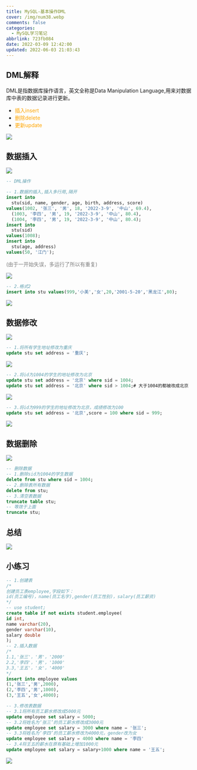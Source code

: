 ```yaml
---
title: MySQL-基本操作DML
cover: /img/num38.webp
comments: false
categories:
  - MySQL学习笔记
abbrlink: 723fb084
date: 2022-03-09 12:42:00
updated: 2022-06-03 21:03:43
---
```

## DML解释

DML是指数据库操作语言，英文全称是Data Manipulation Language,用来对数据库中表的数据记录进行更新。

- <font color='orange'>插入insert</font>
- <font color='orange'>删除delete</font>
- <font color='orange'>更新update</font>

![](https://image-1309791158.cos.ap-guangzhou.myqcloud.com/%E5%85%B6%E4%BB%96%2Fb2Rly8.png)

## 数据插入

![](https://image-1309791158.cos.ap-guangzhou.myqcloud.com/%E5%85%B6%E4%BB%96%2FbRQATs.png)


 
```sql
-- DML操作

-- 1.数据的插入,插入多行用,隔开
insert into
  stu(sid, name, gender, age, birth, address, score)
values(1002, '张三', '男', 18, '2022-3-9', '中山', 69.4),
  (1003, '李四', '男', 19, '2022-3-9', '中山', 80.4),
  (1004, '李四', '男', 19, '2022-3-9', '中山', 80.4);
insert into
  stu(sid)
values(1008);
insert into
  stu(age, address)
values(50, '江门');
```
 


<font color='grey'>(由于一开始失误，多运行了所以有重复)</font>

![](https://image-1309791158.cos.ap-guangzhou.myqcloud.com/%E5%85%B6%E4%BB%96%2FbR3K6f.png)


```sql
-- 2.格式2
insert into stu values(999,'小美','女',20,'2001-5-20','黑龙江',80);
```

![](https://image-1309791158.cos.ap-guangzhou.myqcloud.com/%E5%85%B6%E4%BB%96%2FbfVTV1.png)

## 数据修改

![](https://image-1309791158.cos.ap-guangzhou.myqcloud.com/%E5%85%B6%E4%BB%96%2FbfVqPK.png)

```sql
-- 1.将所有学生地址修改为重庆
update stu set address = '重庆';
```

![](https://image-1309791158.cos.ap-guangzhou.myqcloud.com/%E5%85%B6%E4%BB%96%2FbfZoQg.png)

```sql
-- 2.将id为1004的学生的地址修改为北京
update stu set address = '北京' where sid = 1004;
update stu set address = '北京' where sid > 1004;# 大于1004的都被改成北京
```

![](https://image-1309791158.cos.ap-guangzhou.myqcloud.com/%E5%85%B6%E4%BB%96%2FbfeXBd.png)

```sql
-- 3.将id为999的学生的地址修改为北京，成绩修改为100
update stu set address = '北京',score = 100 where sid = 999;
```

![](https://image-1309791158.cos.ap-guangzhou.myqcloud.com/%E5%85%B6%E4%BB%96%2FbfmEHs.png)

##  数据删除

![](https://image-1309791158.cos.ap-guangzhou.myqcloud.com/%E5%85%B6%E4%BB%96%2Fbfm5rQ.png)

 
```sql
-- 删除数据
-- 1.删除sid为1004的学生数据
delete from stu where sid = 1004;
-- 2.删除表所有数据
delete from stu;
-- 3.清空表数据
truncate table stu;
-- 等效于上面
truncate stu;
```
 


##  总结

![](https://image-1309791158.cos.ap-guangzhou.myqcloud.com/%E5%85%B6%E4%BB%96%2FbfuuXF.png)

## 小练习

 
```sql
-- 1.创建表
/*
创建员工表employee,字段如下：
id(员工编号)，name(员工名字),gender(员工性别)，salary(员工薪资)
*/
-- use student;
create table if not exists student.employee(
id int,
name varchar(20),
gender varchar(10),
salary double
);
-- 2.插入数据
/*
1.1,'张三'，'男'，'2000'
2.2,'李四'，'男'，'1000'
3.3,'王五'，'女'，'4000'
*/
insert into employee values
(1,'张三','男',2000),
(2,'李四','男',1000),
(3,'王五','女',4000);

-- 3.修改表数据
-- 3.1将所有员工薪水修改成5000元
update employee set salary = 5000; 
-- 3.2将姓名为‘张三’的员工薪水修改成3000元
update employee set salary = 3000 where name = '张三';
-- 3.3将姓名为‘李四’的员工薪水修改为4000元，gender改为女
update employee set salary = 4000 where name = '李四'
-- 3.4将王五的薪水在原有基础上增加1000元
update employee set salary = salary+1000 where name = '王五';

```
 

![](https://image-1309791158.cos.ap-guangzhou.myqcloud.com/%E5%85%B6%E4%BB%96%2Fb5jpCj.png)